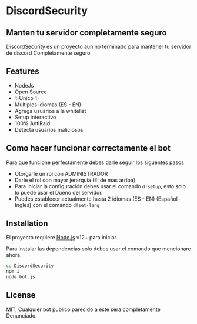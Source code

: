 # DiscordSecurity
## Manten tu servidor completamente seguro

DiscordSecurity es un proyecto aun no terminado para mantener tu servidor de discord
Completamente seguro
## Features
- NodeJs
- Open Source
- ✨Unico ✨
- Multiples idiomas (ES - EN)
- Agrega usuarios a la whitelist
- Setup interactivo
- 100% AntiRaid
- Detecta usuarios maliciosos

## Como hacer funcionar correctamente el bot 
Para que funcione perfectamente debes darle seguir los siguentes pasos
* Otorgarle un rol con ADMINISTRADOR
* Darle el rol con mayor jerarquia (El de mas arriba)
* Para iniciar la configuración debes usar el comando `d!setup`, esto solo lo puede usar el Dueño del servidor.
* Puedes establecer actualmente hasta 2 idiomas (ES - EN) (Español - Ingles) con el comando `d!set-lang`

## Installation

El proyecto requiere [Node.js](https://nodejs.org/) v12+ para iniciar.

Para instalar las dependencias solo debes usar el comando que mencionare ahora.

```sh
cd DiscordSecurity
npm i
node bot.js
```

## License

MIT, Cualquier bot publico parecido a este sera completamente Denunciado.